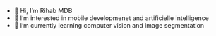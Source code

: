 - 👋 Hi, I’m Rihab MDB
- 👀 I’m interested in mobile developmenet and artificielle intelligence 
- 🌱 I’m currently learning computer vision and image segmentation


<!---
RihabMDB/RihabMDB is a ✨ special ✨ repository because its `README.md` (this file) appears on your GitHub profile.
You can click the Preview link to take a look at your changes.
--->
